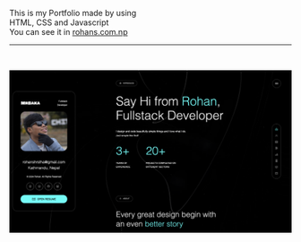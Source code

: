 This is my Portfolio made by using <br>
HTML, CSS and Javascript <br>
You can see it in <a href="https://rohans.com.np/">rohans.com.np</a> <br><hr><br>


![Screenshot](images/screenshot.png)
